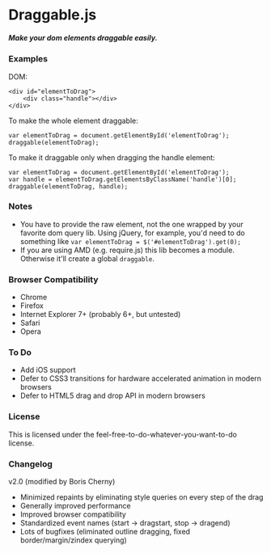 # Draggable.js #
##### Make your dom elements draggable easily. #####

### Examples
DOM:

    <div id="elementToDrag">
        <div class="handle"></div>
    </div>

To make the whole element draggable:

    var elementToDrag = document.getElementById('elementToDrag');
    draggable(elementToDrag);

To make it draggable only when dragging the handle element:

    var elementToDrag = document.getElementById('elementToDrag');
    var handle = elementToDrag.getElementsByClassName('handle')[0];    
    draggable(elementToDrag, handle);

### Notes
* You have to provide the raw element, not the one wrapped by your favorite dom query lib. Using jQuery, for example, you'd need to do something like `var elementToDrag = $('#elementToDrag').get(0);`
* If you are using AMD (e.g. require.js) this lib becomes a module. Otherwise it'll create a global `draggable`.

### Browser Compatibility
* Chrome
* Firefox
* Internet Explorer 7+ (probably 6+, but untested)
* Safari
* Opera

### To Do
* Add iOS support
* Defer to CSS3 transitions for hardware accelerated animation in modern browsers
* Defer to HTML5 drag and drop API in modern browsers

### License
This is licensed under the feel-free-to-do-whatever-you-want-to-do license.

### Changelog

v2.0 (modified by Boris Cherny)
* Minimized repaints by eliminating style queries on every step of the drag
* Generally improved performance
* Improved browser compatibility
* Standardized event names (start -> dragstart, stop -> dragend)
* Lots of bugfixes (eliminated outline dragging, fixed border/margin/zindex querying)